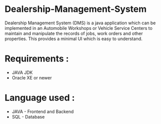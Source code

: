 # Dealership-Management-System
Dealership Management System (DMS) is a java  application which can be implemented in an Automobile Workshops or Vehicle Service Centers to maintain and manipulate the records of jobs, work orders and other properties. This provides a minimal UI which is easy to understand. 

# Requirements :<br>
<ul>
  <li> JAVA JDK </li>
  <li> Oracle XE or newer </li>
</ul>
  
# Language used : <br>
<ul>
  <li> JAVA - Frontend and Backend</li>
  <li> SQL - Database</li>
 </ul>
